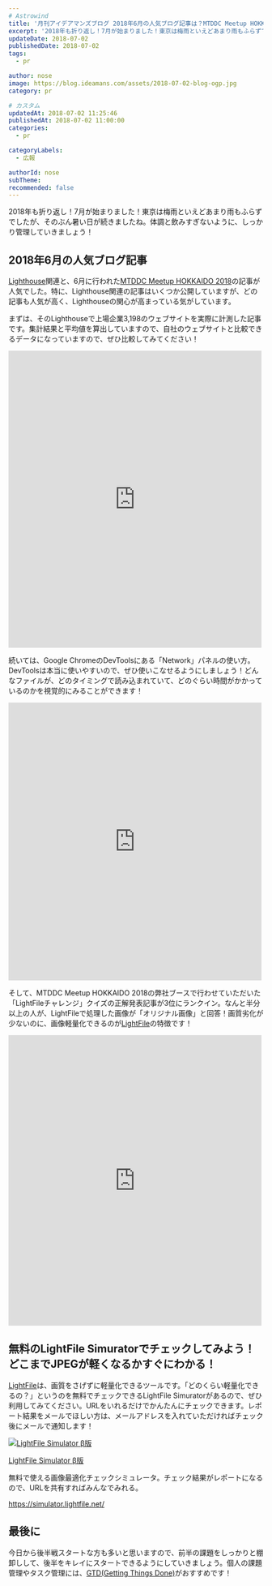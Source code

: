 ```yaml
---
# Astrowind
title: '月刊アイデアマンズブログ 2018年6月の人気ブログ記事は？MTDDC Meetup HOKKAIDO 2018と上場企業ウェブサイトのベンチマーク結果が人気！'
excerpt: '2018年も折り返し！7月が始まりました！東京は梅雨といえどあまり雨もふらずでし...'
updateDate: 2018-07-02
publishedDate: 2018-07-02
tags: 
  - pr

author: nose
image: https://blog.ideamans.com/assets/2018-07-02-blog-ogp.jpg
category: pr

# カスタム
updatedAt: 2018-07-02 11:25:46
publishedAt: 2018-07-02 11:00:00
categories: 
  - pr

categoryLabels: 
  - 広報

authorId: nose
subTheme: 
recommended: false
---
```


<p>2018年も折り返し！7月が始まりました！東京は梅雨といえどあまり雨もふらずでしたが、そのぶん暑い日が続きましたね。体調と飲みすぎないように、しっかり管理していきましょう！</p>
<h2>2018年6月の人気ブログ記事</h2>
<p><a href="https://developers.google.com/web/tools/lighthouse/?hl=ja" target="_blank">Lighthouse</a>関連と、6月に行われた<a href="https://mtddc2018.mt-ezo.net/" target="_blank">MTDDC Meetup HOKKAIDO 2018</a>の記事が人気でした。特に、Lighthouse関連の記事はいくつか公開していますが、どの記事も人気が高く、Lighthouseの関心が高まっている気がしています。</p>
<p>まずは、そのLighthouseで上場企業3,198のウェブサイトを実際に計測した記事です。集計結果と平均値を算出していますので、自社のウェブサイトと比較できるデータになっていますので、ぜひ比較してみてください！</p>
<p>
<iframe width="500" height="586" style="border: none; overflow: hidden;" src="https://www.facebook.com/plugins/post.php?href=https%3A%2F%2Fwww.facebook.com%2Fideamans%2Fposts%2F1821417434568394&amp;width=500" scrolling="no" frameborder="0" allowtransparency="true" allow="encrypted-media"></iframe>
</p>
<p>続いては、Google ChromeのDevToolsにある「Network」パネルの使い方。DevToolsは本当に使いやすいので、ぜひ使いこなせるようにしましょう！どんなファイルが、どのタイミングで読み込まれていて、どのぐらい時間がかかっているのかを視覚的にみることができます！</p>
<p>
<iframe width="500" height="548" style="border: none; overflow: hidden;" src="https://www.facebook.com/plugins/post.php?href=https%3A%2F%2Fwww.facebook.com%2Fideamans%2Fposts%2F1799275873449217&amp;width=500" scrolling="no" frameborder="0" allowtransparency="true" allow="encrypted-media"></iframe>
</p>
<p>そして、MTDDC Meetup HOKKAIDO 2018の弊社ブースで行わせていただいた「LightFileチャレンジ」クイズの正解発表記事が3位にランクイン。なんと半分以上の人が、LightFileで処理した画像が「オリジナル画像」と回答！画質劣化が少ないのに、画像軽量化できるのが<a href="https://core.lightfile.net/" target="_blank">LightFile</a>の特徴です！</p>
<p>
<iframe width="500" height="573" style="border: none; overflow: hidden;" src="https://www.facebook.com/plugins/post.php?href=https%3A%2F%2Fwww.facebook.com%2Fideamans%2Fposts%2F1818985458144925&amp;width=500" scrolling="no" frameborder="0" allowtransparency="true" allow="encrypted-media"></iframe>
</p>
<h2>無料のLightFile Simuratorでチェックしてみよう！どこまでJPEGが軽くなるかすぐにわかる！</h2>
<p><a href="https://core.lightfile.net/" target="_blank">LightFile</a>は、画質をさげずに軽量化できるツールです。「どのくらい軽量化できるの？」というのを無料でチェックできるLightFile Simuratorがあるので、ぜひ利用してみてください。URLをいれるだけでかんたんにチェックできます。レポート結果をメールでほしい方は、メールアドレスを入れていただければチェック後にメールで通知します！</p>
<div class="serviceBox">
<div class="serviceImage"><a href="https://simulator.lightfile.net/" target="_blank"><img src="https://blog.ideamans.com/images/service-simulator.jpg" alt="LightFile Simulator β版"></a></div>
<div class="serviceText">
<p class="serviceTitle"><a href="https://simulator.lightfile.net/" target="_blank">LightFile Simulator β版</a></p>
<p class="serviceDesc">無料で使える画像最適化チェックシミュレータ。チェック結果がレポートになるので、URLを共有すればみんなでみれる。</p>
<p class="serviceLink"><a href="https://simulator.lightfile.net/" target="_blank">https://simulator.lightfile.net/</a></p>
</div>
</div>
<h2>最後に</h2>
<p>今日から後半戦スタートな方も多いと思いますので、前半の課題をしっかりと棚卸しして、後半をキレイにスタートできるようにしていきましょう。個人の課題管理やタスク管理には、<a href="https://ja.wikipedia.org/wiki/Getting_Things_Done" target="_blank">GTD(Getting Things Done)</a>がおすすめです！</p>
<p> </p>

